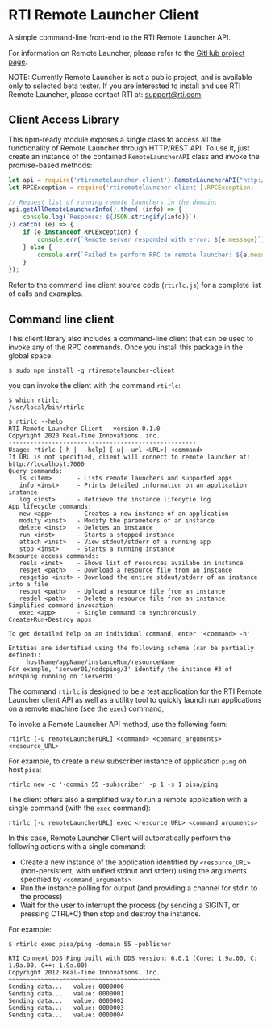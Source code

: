 # RTI Remote Launcher Client

A simple command-line front-end to the RTI Remote Launcher API.

For information on Remote Launcher, please refer to the [GitHub project page](https://github.com/rticommunity/rtiremotelauncher).

NOTE: Currently Remote Launcher is not a public project, and is available only to selected beta tester. If you are interested to install and use RTI Remote Launcher, please contact RTI at: support@rti.com.



## Client Access Library

This npm-ready module exposes a single class to access all the functionality of Remote Launcher through HTTP/REST API. To use it, just create an instance of the contained `RemoteLauncherAPI` class and invoke the promise-based methods:

```javascript
let api = require('rtiremotelauncher-client').RemoteLauncherAPI("http://localhost:7000");
let RPCException = require('rtiremotelauncher-client').RPCException;

// Request list of running remote launchers in the domain:
api.getAllRemoteLauncherInfo().then( (info) => {
    console.log(`Response: ${JSON.stringify(info)}`);
}).catch( (e) => {
    if (e instanceof RPCException) {
        console.err(`Remote server responded with error: ${e.message}`);
    } else {
        console.err(`Failed to perform RPC to remote launcher: ${e.message}`);
    }
});
```

Refer to the command line client source code (`rtirlc.js`) for a complete list of calls and examples.





## Command line client

This client library also includes a command-line client that can be used to invoke any of the RPC commands. Once you install this package in the global space:

```
$ sudo npm install -g rtiremotelauncher-client
```

you can invoke the client with the command `rtirlc`:

```
$ which rtirlc
/usr/local/bin/rtirlc

$ rtirlc --help
RTI Remote Launcher Client - version 0.1.0
Copyright 2020 Real-Time Innovations, inc.
----------------------------------------------------
Usage: rtirlc [-h | --help] [-u|--url <URL>] <command>
If URL is not specified, client will connect to remote launcher at: http://localhost:7000
Query commands:
   ls <item>       - Lists remote launchers and supported apps
   info <inst>     - Prints detailed information on an application instance
   log <inst>      - Retrieve the instance lifecycle log
App lifecycle commands:
   new <app>       - Creates a new instance of an application
   modify <inst>   - Modify the parameters of an instance
   delete <inst>   - Deletes an instance
   run <inst>      - Starts a stopped instance
   attach <inst>   - View stdout/stderr of a running app
   stop <inst>     - Starts a running instance
Resource access commands:
   resls <inst>    - Shows list of resources availabe in instance
   resget <path>   - Download a resource file from an instance
   resgetio <inst> - Download the entire stdout/stderr of an instance into a file
   resput <path>   - Upload a resource file from an instance
   resdel <path>   - Delete a resource file from an instance
Simplified command invocation:
   exec <app>      - Single command to synchronously Create+Run+Destroy apps

To get detailed help on an individual command, enter '<command> -h'

Entities are identified using the following schema (can be partially defined):
     hostName/appName/instanceNum/resourceName
For example, 'server01/nddsping/3' identify the instance #3 of nddsping running on 'server01'
```



The command `rtirlc` is designed to be a test application for the RTI Remote Launcher client API as well as a utility tool to quickly launch run applications on a remote machine (see the `exec`) command,

To invoke a Remote Launcher API method, use the following form:

````
rtirlc [-u remoteLauncherURL] <command> <command_arguments> <resource_URL>
````

For example, to create a new subscriber instance of application `ping` on host `pisa`:

```
rtirlc new -c '-domain 55 -subscriber' -p 1 -s 1 pisa/ping
```



The client offers also a simplified way to run a remote application with a single command (with the `exec` command):

```
rtirlc [-u remoteLauncherURL] exec <resource_URL> <command_arguments>
```

In this case, Remote Launcher Client will automatically perform the following actions with a single command:

* Create a new instance of the application identified by `<resource_URL>` (non-persistent, with unified stdout and stderr) using the arguments specified by `<command_arguments>`
* Run the instance polling for output (and providing a channel for stdin to the process)
* Wait for the user to interrupt the process (by sending a SIGINT, or pressing CTRL+C) then stop and destroy the instance.

For example:

```
$ rtirlc exec pisa/ping -domain 55 -publisher

RTI Connext DDS Ping built with DDS version: 6.0.1 (Core: 1.9a.00, C: 1.9a.00, C++: 1.9a.00)
Copyright 2012 Real-Time Innovations, Inc.
~~~~~~~~~~~~~~~~~~~~~~~~~~~~~~~~~~~~~~~~~~
Sending data...   value: 0000000 
Sending data...   value: 0000001 
Sending data...   value: 0000002 
Sending data...   value: 0000003 
Sending data...   value: 0000004 
```

